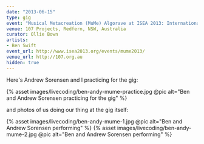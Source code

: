 ```yaml
---
date: "2013-06-15"
type: gig
event: "Musical Metacreation (MuMe) Algorave at ISEA 2013: International Symposium on Electronic Art"
venue: 107 Projects, Redfern, NSW, Australia
curator: Ollie Bown
artists:
- Ben Swift
event_url: http://www.isea2013.org/events/mume2013/
venue_url: http://107.org.au
hidden: true
---
```


Here's Andrew Sorensen and I practicing for the gig:

{% asset images/livecoding/ben-andy-mume-practice.jpg @pic alt="Ben and Andrew Sorensen practicing for the gig" %}

and photos of us doing our thing at the gig itself:

{% asset images/livecoding/ben-andy-mume-1.jpg @pic alt="Ben and Andrew Sorensen performing" %}
{% asset images/livecoding/ben-andy-mume-2.jpg @pic alt="Ben and Andrew Sorensen performing" %}

